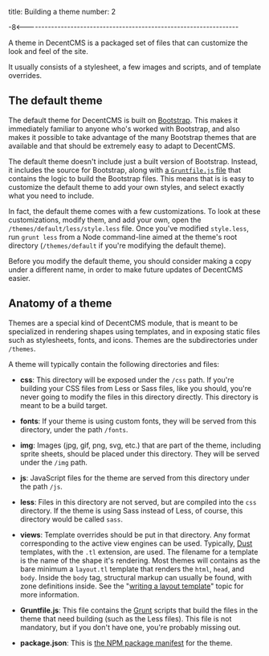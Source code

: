 title: Building a theme
number: 2

-8<------------------------------------------------------------------

A theme in DecentCMS is a packaged set of files that can customize
the look and feel of the site.

It usually consists of a stylesheet, a few images and scripts, and of
template overrides.

The default theme
-----------------

The default theme for DecentCMS is built on [Bootstrap][bootstrap].
This makes it immediately familiar to anyone who's worked with
Bootstrap, and also makes it possible to take advantage of the many
Bootstrap themes that are available and that should be extremely
easy to adapt to DecentCMS.

The default theme doesn't include just a built version of Bootstrap.
Instead, it includes the source for Bootstrap, along with [a
`Gruntfile.js` file][grunt] that contains the logic to build the
Bootstrap files.
This means that is is easy to customize the default theme to add
your own styles, and select exactly what you need to include.

In fact, the default theme comes with a few customizations.
To look at these customizations, modify them, and add your own, open
the `/themes/default/less/style.less` file.
Once you've modified `style.less`, run `grunt less` from a Node
command-line aimed at the theme's root directory (`/themes/default`
if you're modifying the default theme).

Before you modify the default theme, you should consider making a
copy under a different name, in order to make future updates of
DecentCMS easier.

Anatomy of a theme
------------------

Themes are a special kind of DecentCMS module, that is meant to be
specialized in rendering shapes using templates, and in exposing
static files such as stylesheets, fonts, and icons.
Themes are the subdirectories under `/themes`.

A theme will typically contain the following directories and files:

* **css**: This directory will be exposed under the `/css` path.
  If you're building your CSS files from Less or Sass files, like
  you should, you're never going to modify the files in this
  directory directly.
  This directory is meant to be a build target.
* **fonts**: If your theme is using custom fonts, they will be served
  from this directory, under the path `/fonts`.
* **img**: Images (jpg, gif, png, svg, etc.) that are part of the
  theme, including sprite sheets, should be placed under this
  directory.
  They will be served under the `/img` path.
* **js**: JavaScript files for the theme are served from this
  directory under the path `/js`.
* **less**: Files in this directory are not served, but are compiled
  into the `css` directory.
  If the theme is using Sass instead of Less, of course, this
  directory would be called `sass`.
* **views**: Template overrides should be put in that directory.
  Any format corresponding to the active view engines can be used.
  Typically, [Dust][dust] templates, with the `.tl` extension, are
  used.
  The filename for a template is the name of the shape it's
  rendering.
  Most themes will contains as the bare minimum a `layout.tl`
  template that renders the `html`, `head`, and `body`.
  Inside the `body` tag, structural markup can usually be found,
  with zone definitions inside.
  See the "[writing a layout template][layout]" topic for more
  information.
* **Gruntfile.js**: This file contains the [Grunt][grunt] scripts
  that build the files in the theme that need building (such as
  the Less files).
  This file is not mandatory, but if you don't have one, you're
  probably missing out.
* **package.json**: This is [the NPM package manifest][npm] for
  the theme.

  [bootstrap]: http://getbootstrap.com/
  [dust]: https://github.com/linkedin/dustjs/wiki/Dust-Tutorial
  [grunt]: http://gruntjs.com/
  [npm]: https://docs.npmjs.com/files/package.json
  [layout]: /docs/building-sites/writing-a-layout-template
